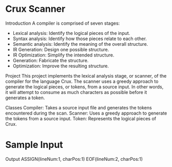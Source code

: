 Crux Scanner
====

Introduction
A compiler is comprised of seven stages:
-	Lexical analysis: Identify the logical pieces of the input.
-	Syntax analysis: Identify how those pieces relate to each other.
-	Semantic analysis: Identify the meaning of the overall structure.
-	IR Generation: Design one possible structure.
-	IR Optimization: Simplify the intended structure.
-	Generation: Fabricate the structure.
-	Optimization: Improve the resulting structure.

Project
This project implements the lexical analysis stage, or scanner, of the compiler for the language Crux. The scanner uses a greedy approach to generate the logical pieces, or tokens, from a source input. In other words, it will attempt to consume as much characters as possible before it generates a token.

Classes
Compiler: Takes a source input file and generates the tokens encountered during the scan.
Scanner: Uses a greedy approach to generate the tokens from a source input.
Token: Represents the logical pieces of Crux.

Sample
Input
=

Output
ASSIGN(lineNum:1, charPos:1)
EOF(lineNum:2, charPos:1)
